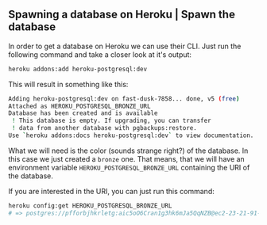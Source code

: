 ## Spawning a database on Heroku | Spawn the database

In order to get a database on Heroku we can use their CLI. Just run the following command and take a closer look at it's output:

```bash
heroku addons:add heroku-postgresql:dev
```

This will result in something like this:

```bash
Adding heroku-postgresql:dev on fast-dusk-7858... done, v5 (free)
Attached as HEROKU_POSTGRESQL_BRONZE_URL
Database has been created and is available
 ! This database is empty. If upgrading, you can transfer
 ! data from another database with pgbackups:restore.
Use `heroku addons:docs heroku-postgresql:dev` to view documentation.
```

What we will need is the color (sounds strange right?) of the database. In this case we just created a `bronze` one. That means, that we will have an environment variable `HEROKU_POSTGRESQL_BRONZE_URL` containing the URI of the database.

If you are interested in the URI, you can just run this command:

```bash
heroku config:get HEROKU_POSTGRESQL_BRONZE_URL
# => postgres://pfforbjhkrletg:aic5oO6Cran1g3hk6mJa5QqNZB@ec2-23-21-91-97.compute-1.amazonaws.com:5432/dek11b2j1g3mfb
```
